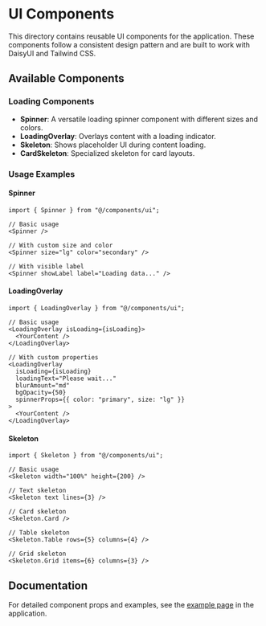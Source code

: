 # UI Components

This directory contains reusable UI components for the application. These components follow a consistent design pattern and are built to work with DaisyUI and Tailwind CSS.

## Available Components

### Loading Components

- **Spinner**: A versatile loading spinner component with different sizes and colors.
- **LoadingOverlay**: Overlays content with a loading indicator.
- **Skeleton**: Shows placeholder UI during content loading.
- **CardSkeleton**: Specialized skeleton for card layouts.

### Usage Examples

#### Spinner

```tsx
import { Spinner } from "@/components/ui";

// Basic usage
<Spinner />

// With custom size and color
<Spinner size="lg" color="secondary" />

// With visible label
<Spinner showLabel label="Loading data..." />
```

#### LoadingOverlay

```tsx
import { LoadingOverlay } from "@/components/ui";

// Basic usage
<LoadingOverlay isLoading={isLoading}>
  <YourContent />
</LoadingOverlay>

// With custom properties
<LoadingOverlay 
  isLoading={isLoading}
  loadingText="Please wait..."
  blurAmount="md"
  bgOpacity={50}
  spinnerProps={{ color: "primary", size: "lg" }}
>
  <YourContent />
</LoadingOverlay>
```

#### Skeleton

```tsx
import { Skeleton } from "@/components/ui";

// Basic usage
<Skeleton width="100%" height={200} />

// Text skeleton
<Skeleton text lines={3} />

// Card skeleton
<Skeleton.Card />

// Table skeleton
<Skeleton.Table rows={5} columns={4} />

// Grid skeleton
<Skeleton.Grid items={6} columns={3} />
```

## Documentation

For detailed component props and examples, see the [example page](/examples/loading) in the application. 